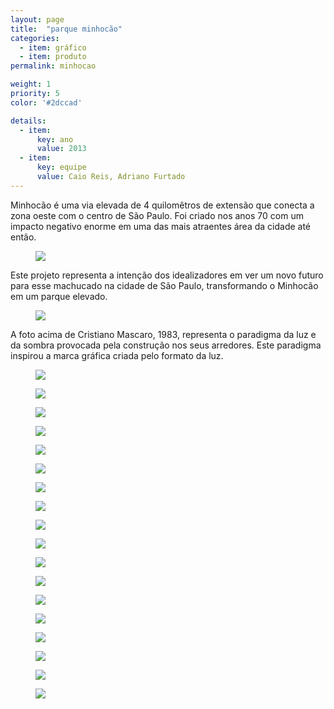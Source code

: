 ```yaml
---
layout: page
title:  "parque minhocão"
categories:
  - item: gráfico
  - item: produto
permalink: minhocao

weight: 1
priority: 5
color: '#2dccad'

details:
  - item:
      key: ano
      value: 2013
  - item:
      key: equipe
      value: Caio Reis, Adriano Furtado
---
```


Minhocão é uma via elevada de 4 quilomêtros de extensão que conecta a zona oeste com o centro de São Paulo. Foi criado nos anos 70 com um impacto negativo enorme em uma das mais atraentes área da cidade até então.

<figure><img src="{{ site.baseurl }}/assets/minhocao/minho_entorno.jpg"/></figure>

Este projeto representa a intenção dos idealizadores em ver um novo futuro para esse machucado na cidade de São Paulo, transformando o Minhocão em um parque elevado.

<figure><img class="img_original-size" src="{{ site.baseurl }}/assets/minhocao/minho_old_ph.jpg"/></figure>

A foto acima de Cristiano Mascaro, 1983, representa o paradigma da luz e da sombra provocada pela construção nos seus arredores. Este paradigma inspirou a marca gráfica criada pelo formato da luz.

<figure><img src="{{ site.baseurl }}/assets/minhocao/minho_tipo.jpg"/></figure>
<figure><img src="{{ site.baseurl }}/assets/minhocao/cores.jpg"/></figure>
<figure><img src="{{ site.baseurl }}/assets/minhocao/icones.jpg"/></figure>
<figure><img src="{{ site.baseurl }}/assets/minhocao/folder.jpg"/></figure>
<figure><img src="{{ site.baseurl }}/assets/minhocao/papelaria2.jpg"/></figure>
<figure><img src="{{ site.baseurl }}/assets/minhocao/ingresso.jpg"/></figure>
<figure><img src="{{ site.baseurl }}/assets/minhocao/minho_avental.jpg"/></figure>
<figure><img src="{{ site.baseurl }}/assets/minhocao/site2.jpg"/></figure>
<figure><img src="{{ site.baseurl }}/assets/minhocao/site3.jpg"/></figure>
<figure><img src="{{ site.baseurl }}/assets/minhocao/papelaria_laydown.jpg"/></figure>
<figure><img src="{{ site.baseurl }}/assets/minhocao/cartazes.jpg"/></figure>
<figure><img src="{{ site.baseurl }}/assets/minhocao/mapa.jpg"/></figure>
<figure><img src="{{ site.baseurl }}/assets/minhocao/cobertura.jpg"/></figure>
<figure><img src="{{ site.baseurl }}/assets/minhocao/entrada_luz.jpg"/></figure>
<figure><img src="{{ site.baseurl }}/assets/minhocao/bebedouro.jpg"/></figure>
<figure><img src="{{ site.baseurl }}/assets/minhocao/mobi_cobertura.jpg"/></figure>
<figure><img src="{{ site.baseurl }}/assets/minhocao/mesas.jpg"/></figure>
<figure><img src="{{ site.baseurl }}/assets/minhocao/filme.jpg"/></figure>
